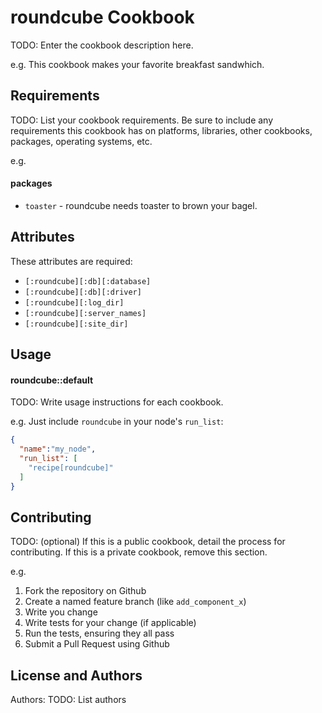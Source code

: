 roundcube Cookbook
==================
TODO: Enter the cookbook description here.

e.g.
This cookbook makes your favorite breakfast sandwhich.

Requirements
------------
TODO: List your cookbook requirements. Be sure to include any requirements this cookbook has on platforms, libraries, other cookbooks, packages, operating systems, etc.

e.g.
#### packages
- `toaster` - roundcube needs toaster to brown your bagel.

Attributes
----------

These attributes are required:

  - `[:roundcube][:db][:database]`
  - `[:roundcube][:db][:driver]`
  - `[:roundcube][:log_dir]`
  - `[:roundcube][:server_names]`
  - `[:roundcube][:site_dir]`

Usage
-----
#### roundcube::default
TODO: Write usage instructions for each cookbook.

e.g.
Just include `roundcube` in your node's `run_list`:

```json
{
  "name":"my_node",
  "run_list": [
    "recipe[roundcube]"
  ]
}
```

Contributing
------------
TODO: (optional) If this is a public cookbook, detail the process for contributing. If this is a private cookbook, remove this section.

e.g.
1. Fork the repository on Github
2. Create a named feature branch (like `add_component_x`)
3. Write you change
4. Write tests for your change (if applicable)
5. Run the tests, ensuring they all pass
6. Submit a Pull Request using Github

License and Authors
-------------------
Authors: TODO: List authors
